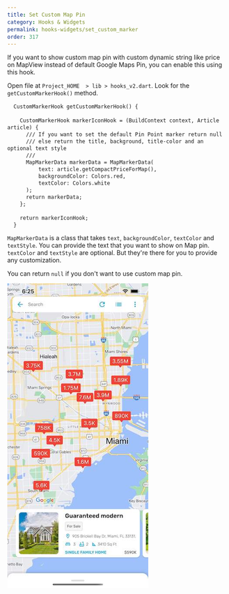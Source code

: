 ```yaml
---
title: Set Custom Map Pin
category: Hooks & Widgets
permalink: hooks-widgets/set_custom_marker
order: 317
---
```


 If you want to show custom map pin with custom dynamic string like price on MapView instead of default Google Maps Pin, you can enable this using this hook. 

Open file at `Project_HOME  > lib > hooks_v2.dart`. Look for the `getCustomMarkerHook()` method.

```
  CustomMarkerHook getCustomMarkerHook() {
    
    CustomMarkerHook markerIconHook = (BuildContext context, Article article) {
      /// If you want to set the default Pin Point marker return null
      /// else return the title, background, title-color and an optional text style
      ///
      MapMarkerData markerData = MapMarkerData(
          text: article.getCompactPriceForMap(),
          backgroundColor: Colors.red,
          textColor: Colors.white
      );
      return markerData;
    };

    return markerIconHook;
  }
```

`MapMarkerData` is a class that takes `text`, `backgroundColor`, `textColor` and `textStyle`. You can provide the text that you want to show on Map pin. `textColor` and `textStyle` are optional. But they're there for you to provide any customization.

You can return `null` if you don't want to use custom map pin.

![Map Pins Showing price](../../images/map-pin-price.jpg)


